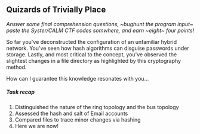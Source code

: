 ## Quizards of Trivially Place 
*Answer some final comprehension questions, ~bughunt the program input~ 
paste the Syster/CALM CTF codes somwhere, and earn ~eight~ four points!*

So far you've deconstructed the configuration of an unfamiliar hybrid network. You've seen how hash algorithms can disguise passwords under storage. Lastly, and most critical to the concept, you've observed the slightest changes in a file directory as highlighted by this cryptography method.

How can I guarantee this knowledge resonates with you...

##### Task recap
1) Distinguished the nature of the ring topology and the bus topology
2) Assessed the hash and salt of Email accounts
3) Compared files to trace minor changes via hashing
4) Here we are now!
